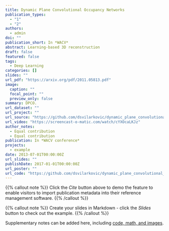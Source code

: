 ```yaml
---
title: Dynamic Plane Convolutional Occupancy Networks
publication_types:
  - "1"
  - "2"
authors:
  - admin
doi: ""
publication_short: In *WACV*
abstract: Learning-based 3D reconstruction 
draft: false
featured: false
tags:
  - Deep Learning
categories: []
slides: ""
url_pdf: "https://arxiv.org/pdf/2011.05813.pdf"
image:
  caption: ""
  focal_point: ""
  preview_only: false
summary: DPCO.
url_dataset: ""
url_project: ""
url_source: "https://github.com/dsvilarkovic/dynamic_plane_convolutional_onet"
url_video: "https://screencast-o-matic.com/watch/cYXOcaLKJz"
author_notes:
  - Equal contribution
  - Equal contribution
publication: In *WACV conference*
projects:
  - example
date: 2013-07-01T00:00:00Z
url_slides: ""
publishDate: 2017-01-01T00:00:00Z
url_poster: ""
url_code: "https://github.com/dsvilarkovic/dynamic_plane_convolutional_onet"
---
```


{{% callout note %}}
Click the *Cite* button above to demo the feature to enable visitors to import publication metadata into their reference management software.
{{% /callout %}}

{{% callout note %}}
Create your slides in Markdown - click the *Slides* button to check out the example.
{{% /callout %}}

Supplementary notes can be added here, including [code, math, and images](https://wowchemy.com/docs/writing-markdown-latex/).
